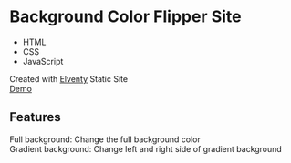 # Background Color Flipper Site

- HTML
- CSS
- JavaScript

Created with [Elventy](http://github.com) Static Site  
[Demo](https://confident-mcclintock-bfbdc3.netlify.app/)

## Features
Full background: Change the full background color  
Gradient background: Change left and right side of gradient background
